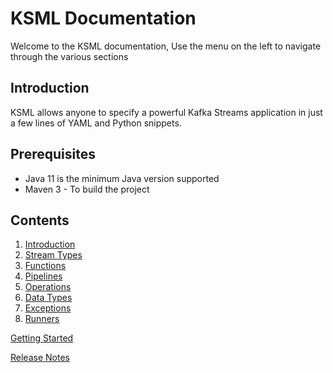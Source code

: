 # KSML Documentation

Welcome to the KSML documentation, Use the menu on the left to navigate through the various sections

## Introduction
KSML allows anyone to specify a powerful Kafka Streams application in just a few lines of YAML and Python snippets.

## Prerequisites
- Java 11 is the minimum Java version supported
- Maven 3 - To build the project

## Contents

1. [Introduction](introduction.md)
1. [Stream Types](streams.md)
1. [Functions](functions.md)
1. [Pipelines](pipelines.md)
1. [Operations](operations.md)
1. [Data Types](types.md)
1. [Exceptions](exceptions.md)
1. [Runners](runners.md)

[Getting Started](getting-started.md)

[Release Notes](release-notes.md)
